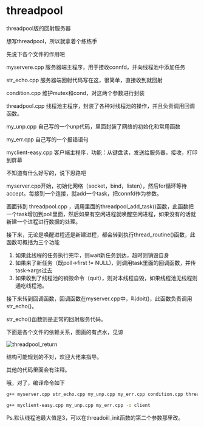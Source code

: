 # threadpool
threadpool版的回射服务器



想写threadpool，所以就拿着个练练手



先说下各个文件的作用吧

myservere.cpp			服务器端主程序，用于接收connfd，并向线程池中添加任务

str_echo.cpp				服务器端回射代码写在这，很简单，直接收到就回射

condition.cpp			维护mutex和cond，对这两个参数进行封装

threadpool.cpp			线程池主程序，封装了各种对线程池的操作，并且负责调用回调函数。

my_unp.cpp				自己写的一个unp代码，里面封装了网络的初始化和常用函数

my_err.cpp				自己写的一个报错语句

myclient-easy.cpp		客户端主程序，功能：从键盘读，发送给服务器，接收，打印到屏幕





不知道有什么好写的，说下思路吧

myserver.cpp开始，初始化网络（socket，bind，listen），然后for循环等待accept。每接到一个连接，就add一个task，把connfd作为参数。

画面转到 threadpool.cpp ，调用里面的threadpool_add_task()函数，此函数把一个task增加到poll里面，然后如果有空闲进程就唤醒空闲进程，如果没有的话就新建一个进程进行数据的处理。

接下来，无论是唤醒进程还是新建进程，都会转到执行thread_routine()函数，此函数可概括为三个功能

1. 如果此线程的任务执行完毕，则wait新任务到达，超时则销毁自身
2. 如果来了新任务（既poll->first != NULL)，则调用task里面的回调函数，并传task->args过去
3. 如果收到了线程池的销毁命令（quit），则对本线程自毁，如果线程池无线程则通吃线程池。

接下来转到回调函数，回调函数在myserver.cpp中，叫doit()，此函数负责调用str_echo()。

str_echo()函数则是正常的回射服务代码。



下面是各个文件的依赖关系，图画的有点水，见谅

![threadpool_return](C:\Users\Immortals\Desktop\threadpool_return.jpg)

结构可能规划的不对，欢迎大佬来指导。



其他的代码里面会有注释。



哦，对了，编译命令如下

```bash
g++ myserver.cpp str_echo.cpp my_unp.cpp my_err.cpp condition.cpp threadpool.cpp -lpthread -o server

g++ myclient-easy.cpp my_unp.cpp my_err.cpp -o client
```



Ps.默认线程池最大值是3，可以在threadoiil_init函数的第二个参数那里改。